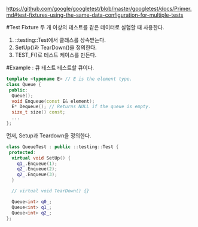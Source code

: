 https://github.com/google/googletest/blob/master/googletest/docs/Primer.md#test-fixtures-using-the-same-data-configuration-for-multiple-tests

#Test Fixture
두 개 이상의 테스트를 같은 데이터로 실험할 때 사용한다.
1. ::testing::Test에서 클래스를 상속받는다.
2. SetUp()과 TearDown()을 정의한다.
3. TEST_F()로 테스트 케이스를 만든다.

#Example : 큐 테스트
테스트할 큐이다.

```cpp
template <typename E> // E is the element type.
class Queue {
 public:
  Queue();
  void Enqueue(const E& element);
  E* Dequeue(); // Returns NULL if the queue is empty.
  size_t size() const;
  ...
};
```

먼저, Setup과 Teardown을 정의한다.
```cpp
class QueueTest : public ::testing::Test {
 protected:
  virtual void SetUp() {
    q1_.Enqueue(1);
    q2_.Enqueue(2);
    q2_.Enqueue(3);
  }

  // virtual void TearDown() {}

  Queue<int> q0_;
  Queue<int> q1_;
  Queue<int> q2_;
};
```